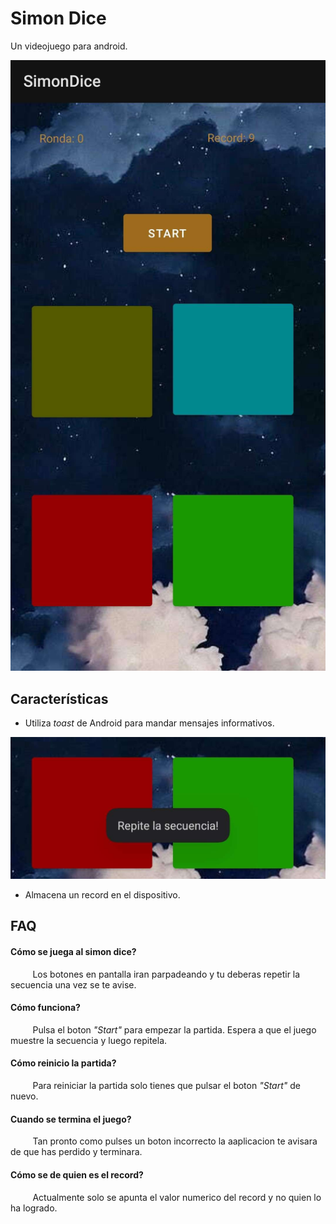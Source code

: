 # Simon Dice

Un videojuego para android.

![Captura juego](https://github.com/AlexFerMar/Imagenes/blob/main/SimonDice/Screenshot_2022-11-10-15-41-22-349_com.example.simondice2.jpg)



## Características

- Utiliza *toast* de Android para mandar mensajes informativos.

![Captura toast](https://github.com/AlexFerMar/Imagenes/blob/main/SimonDice/Screenshot_2022-11-10-15-41-35-979_com.example.simondice2.jpg)

- Almacena un record en el dispositivo.



## FAQ

#### Cómo se juega al simon dice?

&nbsp;&nbsp;&nbsp;&nbsp;&nbsp;&nbsp;&nbsp;&nbsp; Los botones en pantalla iran parpadeando y tu deberas repetir la secuencia una vez se te avise. 

#### Cómo funciona?

&nbsp;&nbsp;&nbsp;&nbsp;&nbsp;&nbsp;&nbsp;&nbsp; Pulsa el boton *"Start"* para empezar la partida. Espera a que el juego muestre la secuencia y luego repitela.

#### Cómo reinicio la partida?

&nbsp;&nbsp;&nbsp;&nbsp;&nbsp;&nbsp;&nbsp;&nbsp; Para reiniciar la partida solo tienes que pulsar el boton *"Start"* de nuevo.

#### Cuando se termina el juego?

&nbsp;&nbsp;&nbsp;&nbsp;&nbsp;&nbsp;&nbsp;&nbsp; Tan pronto como pulses un boton incorrecto la aaplicacion te avisara de que has perdido y terminara.

#### Cómo se de quien es el record?

&nbsp;&nbsp;&nbsp;&nbsp;&nbsp;&nbsp;&nbsp;&nbsp; Actualmente solo se apunta el valor numerico del record y no quien lo ha logrado.
